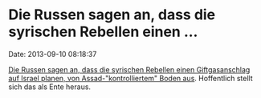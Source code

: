 Die Russen sagen an, dass die syrischen Rebellen einen \...
===========================================================

Date: 2013-09-10 08:18:37

[Die Russen sagen an, dass die syrischen Rebellen einen Giftgasanschlag
auf Israel planen, von Assad-\"kontrolliertem\" Boden
aus](http://rt.com/news/syria-rebels-chemical-attack-israel-618/).
Hoffentlich stellt sich das als Ente heraus.
